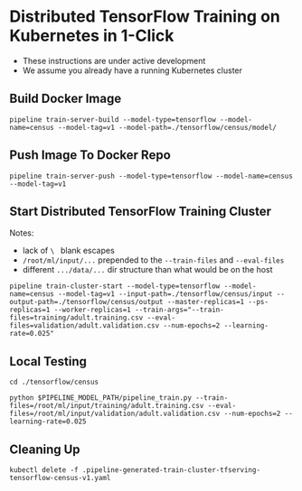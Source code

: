 # Distributed TensorFlow Training on Kubernetes in 1-Click
* These instructions are under active development
* We assume you already have a running Kubernetes cluster

## Build Docker Image
```
pipeline train-server-build --model-type=tensorflow --model-name=census --model-tag=v1 --model-path=./tensorflow/census/model/
```

## Push Image To Docker Repo
```
pipeline train-server-push --model-type=tensorflow --model-name=census --model-tag=v1
```

## Start Distributed TensorFlow Training Cluster
Notes:
* lack of `\ ` blank escapes
* `/root/ml/input/...` prepended to the `--train-files` and `--eval-files`
* different `.../data/...` dir structure than what would be on the host
```
pipeline train-cluster-start --model-type=tensorflow --model-name=census --model-tag=v1 --input-path=./tensorflow/census/input --output-path=./tensorflow/census/output --master-replicas=1 --ps-replicas=1 --worker-replicas=1 --train-args="--train-files=training/adult.training.csv --eval-files=validation/adult.validation.csv --num-epochs=2 --learning-rate=0.025"
```

## Local Testing
```
cd ./tensorflow/census
```
```
python $PIPELINE_MODEL_PATH/pipeline_train.py --train-files=/root/ml/input/training/adult.training.csv --eval-files=/root/ml/input/validation/adult.validation.csv --num-epochs=2 --learning-rate=0.025
```

## Cleaning Up
```
kubectl delete -f .pipeline-generated-train-cluster-tfserving-tensorflow-census-v1.yaml
```

